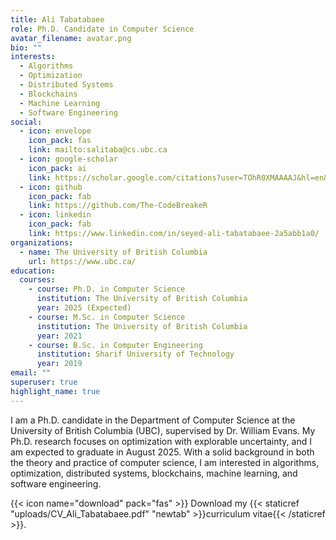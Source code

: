 ```yaml
---
title: Ali Tabatabaee
role: Ph.D. Candidate in Computer Science
avatar_filename: avatar.png
bio: ""
interests:
  - Algorithms
  - Optimization
  - Distributed Systems
  - Blockchains
  - Machine Learning
  - Software Engineering
social:
  - icon: envelope
    icon_pack: fas
    link: mailto:salitaba@cs.ubc.ca
  - icon: google-scholar
    icon_pack: ai
    link: https://scholar.google.com/citations?user=TOhR0XMAAAAJ&hl=en&oi=sra
  - icon: github
    icon_pack: fab
    link: https://github.com/The-CodeBreakeR
  - icon: linkedin
    icon_pack: fab
    link: https://www.linkedin.com/in/seyed-ali-tabatabaee-2a5abb1a0/
organizations:
  - name: The University of British Columbia
    url: https://www.ubc.ca/
education:
  courses:
    - course: Ph.D. in Computer Science
      institution: The University of British Columbia
      year: 2025 (Expected)
    - course: M.Sc. in Computer Science
      institution: The University of British Columbia
      year: 2021
    - course: B.Sc. in Computer Engineering
      institution: Sharif University of Technology
      year: 2019
email: ""
superuser: true
highlight_name: true
---
```

I am a Ph.D. candidate in the Department of Computer Science at the University of British Columbia (UBC), supervised by Dr. William Evans. My Ph.D. research focuses on optimization with explorable uncertainty, and I am expected to graduate in August 2025. With a solid background in both the theory and practice of computer science, I am interested in algorithms, optimization, distributed systems, blockchains, machine learning, and software engineering.

{{< icon name="download" pack="fas" >}} Download my {{< staticref "uploads/CV_Ali_Tabatabaee.pdf" "newtab" >}}curriculum vitae{{< /staticref >}}.
